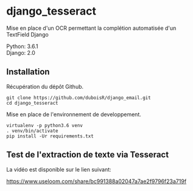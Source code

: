 # django_tesseract
Mise en place d'un OCR permettant la complétion automatisée d'un TextField Django

Python: 3.6.1  
Django: 2.0

## Installation

Récupération du dépôt Github.
```
git clone https://github.com/duboisR/django_email.git
cd django_tesseract
```

Mise en place de l'environnement de developpement.
```
virtualenv -p python3.6 venv
. venv/bin/activate
pip install -Ur requirements.txt
```

## Test de l'extraction de texte via Tesseract

La vidéo est disponible sur le lien suivant:

https://www.useloom.com/share/bc991388a02047a7ae2f9796f23a719f
